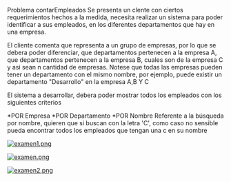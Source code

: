 Problema contarEmpleados
Se presenta un clente con ciertos requerimientos hechos a la medida, necesita realizar un sistema
para poder identificar a sus empleados, en los diferentes departamentos que hay en una empresa.

El cliente comenta que representa a un grupo de empresas, por lo que se debera poder diferenciar, que
departamentos pertenecen a la empresa A, que departamentos pertenecen a la empresa B, cuales son de la empresa C
y asi sean n cantidad de empresas. Notese que todas las empresas pueden tener un departamento con el mismo nombre,
por ejemplo, puede existir un departamento "Desarrollo" en la empresa A,B Y C

El sistema a desarrollar, debera poder mostrar todos los empleados con los siguientes criterios

*POR Empresa
*POR Departamento
*POR Nombre
Referente a la búsqueda por nombre, quieren que si buscan con la letra 'C', como caso no sensible
pueda encontrar todos los empleados que tengan una c en su nombre

[![examen1.png](https://i.postimg.cc/GtHxH59r/examen1.png)](https://postimg.cc/m1WHnVQ6)

[![examen.png](https://i.postimg.cc/5ySfFdtb/examen.png)](https://postimg.cc/5QyhZrvR)

[![examen2.png](https://i.postimg.cc/VsVF3mHN/examen2.png)](https://postimg.cc/LhjfPKSd)

